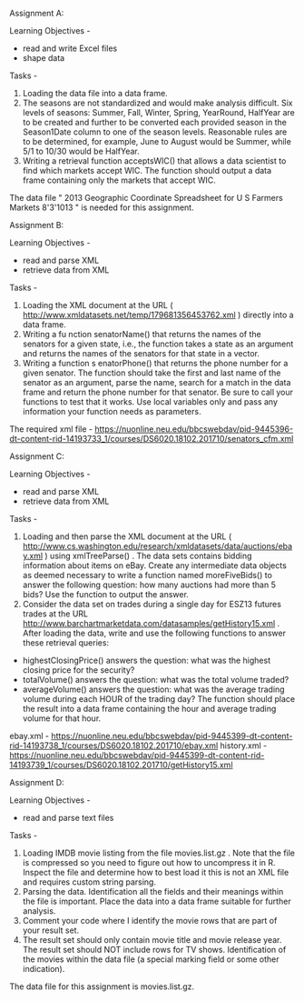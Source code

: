 Assignment A:

Learning Objectives - 
* read and write Excel files
* shape data

Tasks - 
  1. Loading the data file into a data frame.
  2. The seasons are not standardized and would make analysis difficult. Six levels of seasons: Summer, Fall, Winter, Spring, YearRound, 
  HalfYear are to be created and further to be converted each provided season in the Season1Date column to one of the season levels. 
  Reasonable rules are to be determined, for example, June to August would be Summer, while 5/1 to 10/30 would be HalfYear.
  3. Writing a retrieval function acceptsWIC() that allows a data scientist to find which markets accept WIC. The function should output 
  a data frame containing only the markets that accept WIC. 

The data file " 2013 Geographic Coordinate Spreadsheet for U S Farmers Markets 8'3'1013 " is needed for this assignment.

Assignment B:

Learning Objectives - 
* read and parse XML
* retrieve data from XML

Tasks - 
  1. Loading the XML document at the URL ( http://www.xmldatasets.net/temp/179681356453762.xml ) directly into a data frame.
  2. Writing a fu nction senatorName() that returns the names of the senators for a given state, i.e., the function takes a state as 
  an argument and returns the names of the senators for that state in a vector.
  3. Writing a function s enatorPhone() that returns the phone number for a given senator. The function should take the first and last 
  name of the senator as an argument, parse the name, search for a match in the data frame and return the phone number for that senator.
  Be sure to call your functions to test that it works. Use local variables only and pass any information your function needs as 
  parameters.

The required xml file - 
https://nuonline.neu.edu/bbcswebdav/pid-9445396-dt-content-rid-14193733_1/courses/DS6020.18102.201710/senators_cfm.xml

Assignment C:

Learning Objectives - 
* read and parse XML
* retrieve data from XML

Tasks - 
  1. Loading and then parse the XML document at the URL ( http://www.cs.washington.edu/research/xmldatasets/data/auctions/ebay.xml ) 
  using xmlTreeParse() . The data sets contains bidding information about items on eBay.
  Create any intermediate data objects as deemed necessary to write a function named moreFiveBids() to answer the following question: 
  how many auctions had more than 5 bids? Use the function to output the answer.
  2. Consider the data set on trades during a single day for ESZ13 futures trades at the URL 
  http://www.barchartmarketdata.com/datasamples/getHistory15.xml .
  After loading the data, write and use the following functions to answer these retrieval queries:
  * highestClosingPrice() answers the question: what was the highest closing price for the security?
  * totalVolume() answers the question: what was the total volume traded?
  * averageVolume() answers the question: what was the average trading volume during each HOUR of the trading day? The function 
    should place the result into a data frame containing the hour and average trading volume for that hour.

ebay.xml - https://nuonline.neu.edu/bbcswebdav/pid-9445399-dt-content-rid-14193738_1/courses/DS6020.18102.201710/ebay.xml
history.xml - https://nuonline.neu.edu/bbcswebdav/pid-9445399-dt-content-rid-14193739_1/courses/DS6020.18102.201710/getHistory15.xml

Assignment D:

Learning Objectives - 
* read and parse text files

Tasks - 
  1. Loading IMDB movie listing from the file movies.list.gz . Note that the file is compressed so you need to figure out how to 
  uncompress it in R. Inspect the file and determine how to best load it this is not an XML file and requires custom string parsing.
  2. Parsing the data. Identification all the fields and their meanings within the file is important. Place the data into a data frame 
  suitable for further analysis.
  3. Comment your code where I identify the movie rows that are part of your result set.
  4. The result set should only contain movie title and movie release year. The result set should NOT include rows for TV shows. 
  Identification of the movies within the data file (a special marking field or some other indication).
 
 The data file for this assignment is movies.list.gz.
